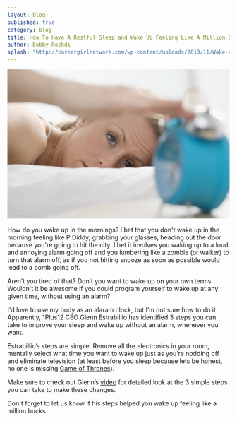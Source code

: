 ```yaml
---
layout: blog
published: true
category: blog
title: How To Have A Restful Sleep and Wake Up Feeling Like A Million Bucks
author: Bobby Roshdi
splash: "http://careergirlnetwork.com/wp-content/uploads/2013/11/Wake-up.jpg"
---
```


![Wake-up.jpg](/prose_media/Wake-up.jpg)

How do you wake up in the mornings? I bet that you don't wake up in the morning feeling like P Diddy, grabbing your glasses, heading out the door because you're going to hit the city. I bet it involves you waking up to a loud and annoying alarm going off and you lumbering like a zombie (or walker) to turn that alarm off, as if you not hitting snooze as soon as possible would lead to a bomb going off.

Aren’t you tired of that? Don’t you want to wake up on your own terms. Wouldn't it be awesome if you could program yourself to wake up at any given time, without using an alarm?

I'd love to use my body as an alaram clock, but I’m not sure how to do it. Apparently, 1Plus12 CEO Glenn Estrabillio has identified 3 steps you can take to improve your sleep and wake up without an alarm, whenever you want.

Estrabillio’s steps are simple. Remove all the electronics in your room, mentally select what time you want to wake up just as you’re nodding off and eliminate television (at least before you sleep because lets be honest, no one is missing [Game of Thrones](http://yourlegacy.co/Hodor-Bran-Stark-YL-Interview/#.UzmP6dx0UUs)).

Make sure to check out Glenn’s [video](https://cr138.infusionsoft.com/app/linkClick/1581/1f555dadf79a4c47/25757/4603ca901b97ae85) for  detailed look at the 3 simple steps you can take to make these changes. 

Don`t forget to let us know if his steps helped you wake up feeling like a million bucks.